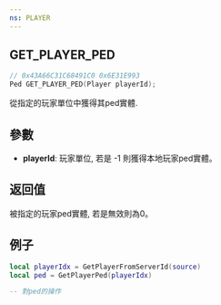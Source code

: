```yaml
---
ns: PLAYER
---
```

## GET_PLAYER_PED

```c
// 0x43A66C31C68491C0 0x6E31E993
Ped GET_PLAYER_PED(Player playerId);
```

從指定的玩家單位中獲得其ped實體.

## 參數
* **playerId**: 玩家單位, 若是 -1 則獲得本地玩家ped實體。

## 返回值
被指定的玩家ped實體, 若是無效則為0。

## 例子
```lua
local playerIdx = GetPlayerFromServerId(source)
local ped = GetPlayerPed(playerIdx)

-- 對ped的操作
```

